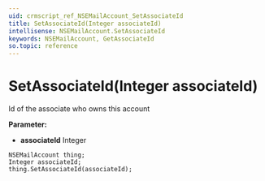 ```yaml
---
uid: crmscript_ref_NSEMailAccount_SetAssociateId
title: SetAssociateId(Integer associateId)
intellisense: NSEMailAccount.SetAssociateId
keywords: NSEMailAccount, GetAssociateId
so.topic: reference
---
```


# SetAssociateId(Integer associateId)

Id of the associate who owns this account

**Parameter:** 
 - **associateId** Integer

```crmscript
NSEMailAccount thing;
Integer associateId;
thing.SetAssociateId(associateId);
```

